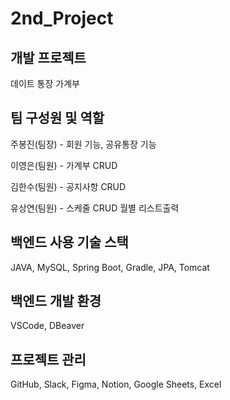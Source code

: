 # 2nd_Project

## 개발 프로젝트

데이트 통장 가계부

## 팀 구성원 및 역할

주봉진(팀장) - 회원 기능, 공유통장 기능

이영은(팀원) - 가계부 CRUD 

김한수(팀원) - 공지사항 CRUD 

유상연(팀원) - 스케줄 CRUD 월별 리스트출력

## 백엔드 사용 기술 스택

JAVA, MySQL, Spring Boot, Gradle, JPA, Tomcat

## 백엔드 개발 환경

VSCode, DBeaver

## 프로젝트 관리

GitHub, Slack, Figma, Notion, Google Sheets, Excel
